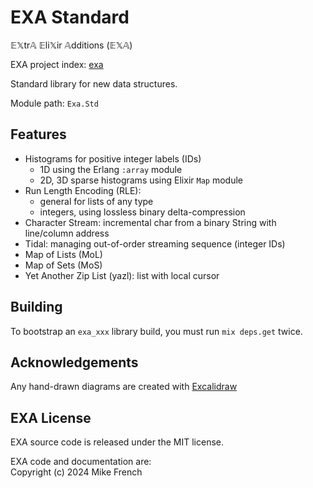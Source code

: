 # EXA Standard

𝔼𝕏tr𝔸 𝔼li𝕏ir 𝔸dditions (𝔼𝕏𝔸)

EXA project index: [exa](https://github.com/red-jade/exa)

Standard library for new data structures.

Module path: `Exa.Std`

## Features

- Histograms for positive integer labels (IDs)
  - 1D using the Erlang `:array` module
  - 2D, 3D sparse histograms using Elixir `Map` module
- Run Length Encoding (RLE):
  - general for lists of any type
  - integers, using lossless binary delta-compression
- Character Stream: incremental char from a binary String with line/column address
- Tidal: managing out-of-order streaming sequence (integer IDs)
- Map of Lists (MoL)
- Map of Sets (MoS)
- Yet Another Zip List (yazl): list with local cursor

## Building

To bootstrap an `exa_xxx` library build, 
you must run `mix deps.get` twice.

## Acknowledgements

Any hand-drawn diagrams are created with [Excalidraw](https://excalidraw.com/)

## EXA License

EXA source code is released under the MIT license.

EXA code and documentation are:<br>
Copyright (c) 2024 Mike French
